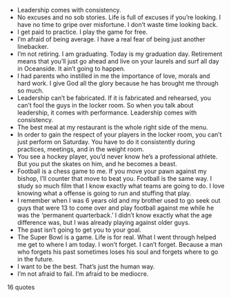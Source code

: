  - Leadership comes with consistency.
 - No excuses and no sob stories. Life is full of excuses if you’re looking. I have no time to gripe over misfortune. I don’t waste time looking back.
 - I get paid to practice. I play the game for free.
 - I’m afraid of being average. I have a real fear of being just another linebacker.
 - I’m not retiring. I am graduating. Today is my graduation day. Retirement means that you’ll just go ahead and live on your laurels and surf all day in Oceanside. It ain’t going to happen.
 - I had parents who instilled in me the importance of love, morals and hard work. I give God all the glory because he has brought me through so much.
 - Leadership can’t be fabricated. If it is fabricated and rehearsed, you can’t fool the guys in the locker room. So when you talk about leadership, it comes with performance. Leadership comes with consistency.
 - The best meal at my restaurant is the whole right side of the menu.
 - In order to gain the respect of your players in the locker room, you can’t just perform on Saturday. You have to do it consistently during practices, meetings, and in the weight room.
 - You see a hockey player, you’d never know he’s a professional athlete. But you put the skates on him, and he becomes a beast.
 - Football is a chess game to me. If you move your pawn against my bishop, I’ll counter that move to beat you. Football is the same way. I study so much film that I know exactly what teams are going to do. I love knowing what a offense is going to run and stuffing that play.
 - I remember when I was 6 years old and my brother used to go seek out guys that were 13 to come over and play football against me while he was the ‘permanent quarterback.’ I didn’t know exactly what the age difference was, but I was already playing against older guys.
 - The past isn’t going to get you to your goal.
 - The Super Bowl is a game. Life is for real. What I went through helped me get to where I am today. I won’t forget. I can’t forget. Because a man who forgets his past sometimes loses his soul and forgets where to go in the future.
 - I want to be the best. That’s just the human way.
 - I’m not afraid to fail. I’m afraid to be mediocre.

16 quotes